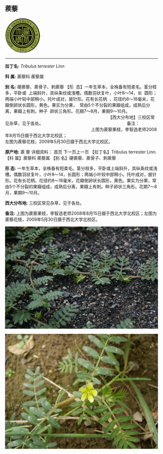 ## 蒺藜

![西北大学校园网络植物志](../JPG/nwu.gif)

---

**拉丁名:**  _Tribulus terrester Linn_

**科 属:** 蒺藜科 蒺藜属

**别 名:** 硬蒺藜、蒺骨子、刺蒺藜
【形  态】一年生草本，全株备有短柔毛。茎分枝多，平卧或
 上端斜升，具纵条纹或浅槽。偶数羽状复叶，小叶8～14，长
 圆形；两端小叶较中部稍小。托叶成对，披针形。花有长花柄
 ，花径约8～18毫米，花瓣倒卵状长圆形，黄色。果实为分果，
 常由5个不分裂的果瓣组成，成熟后分离，果瓣上有刺。种子
 卵状三角形。花期7～8月，果期9～10月。
　
　
　
　
                                                                    【西大分布地】三校区常见杂草，见于各处。
                                                                     备注：
                                                                        上图为蒺藜果枝，李智选老师2008年8月15日摄于西北大学北校区；
                                                                        左图为蒺藜花枝，2009年5月30日摄于西北大学北校区。

**原产地:** 蒺 藜
详细资料： 首页 下一页上一页 
【拉丁名】Tribulus terrester Linn.
【科 属】蒺藜科 蒺藜属
【别 名】硬蒺藜、蒺骨子、刺蒺藜

**形  态:** 一年生草本，全株备有短柔毛。茎分枝多，平卧或上端斜升，具纵条纹或浅槽。偶数羽状复叶，小叶8～14，长圆形；两端小叶较中部稍小。托叶成对，披针形。花有长花柄，花径约8～18毫米，花瓣倒卵状长圆形，黄色。果实为分果，常由5个不分裂的果瓣组成，成熟后分离，果瓣上有刺。种子卵状三角形。花期7～8月，果期9～10月。　　　　

**西大分布地:** 三校区常见杂草，见于各处。 

**备注:** 上图为蒺藜果枝，李智选老师2008年8月15日摄于西北大学北校区；左图为蒺藜花枝，2009年5月30日摄于西北大学北校区。

![蒺藜](../JPG/蒺藜.JPG) 

![蒺藜](../JPG/蒺藜花.JPG) 

